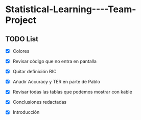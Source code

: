 # Statistical-Learning----Team-Project

## TODO List

- [x] Colores

- [x] Revisar código que no entra en pantalla

- [x] Quitar definición BIC

- [x] Añadir Accuracy y TER en parte de Pablo

- [x] Revisar todas las tablas que podemos mostrar con kable

- [x] Conclusiones redactadas

- [x] Introducción
